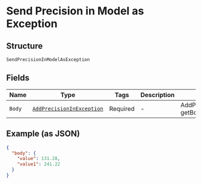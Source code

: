 
# Send Precision in Model as Exception

## Structure

`SendPrecisionInModelAsException`

## Fields

| Name | Type | Tags | Description | Getter | Setter |
|  --- | --- | --- | --- | --- | --- |
| `Body` | [`AddPrecisionInException`](../../doc/models/add-precision-in-exception.md) | Required | - | AddPrecisionInException getBody() | setBody(AddPrecisionInException body) |

## Example (as JSON)

```json
{
  "body": {
    "value": 131.28,
    "value1": 241.22
  }
}
```

